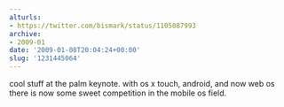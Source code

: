 ```yaml
---
alturls:
- https://twitter.com/bismark/status/1105087993
archive:
- 2009-01
date: '2009-01-08T20:04:24+00:00'
slug: '1231445064'
---
```


cool stuff at the palm keynote. with os x touch, android, and now web os there is now some sweet competition in the mobile os field.

